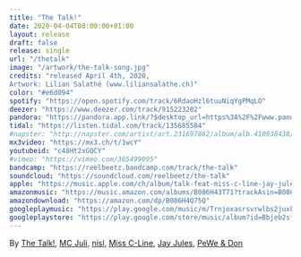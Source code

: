 ```yaml
---
title: "The Talk!"
date: 2020-04-04T08:00:00+01:00
layout: release
draft: false
release: single
url: "/thetalk"
image: "/artwork/the-talk-song.jpg"
credits: "released April 4th, 2020,
Artwork: Lilian Salathé (www.liliansalathe.ch)"
color: "#e6d094"
spotify: "https://open.spotify.com/track/6RdaoHzl6tuuNiqYgPMqLO"
deezer: "https://www.deezer.com/track/915223202"
pandora: "https://pandora.app.link/?$desktop_url=https%3A%2F%2Fwww.pandora.com%2Fartist%2Freel-beetz-and-the-talk%2Fthe-talk-single%2Fthe-talk-feat-miss-c-line-jay-jules-don-pewe-nisl-and-mc-juli%2FTR4r79Zrxv54xwK&$ios_deeplink_path=pandorav4%3A%2F%2Fbackstage%2Ftrack%3Ftoken%3DTR%3A30141472&$android_deeplink_path=pandorav4%3A%2F%2Fbackstage%2Ftrack%3Ftoken%3DTR%3A30141472&~channel=Partner%20Catalog%20Search%20API"
tidal: "https://listen.tidal.com/track/135685584"
#napster: "http://napster.com/artist/art.231697862/album/alb.410938438/track/tra.410938439"
mx3video: "https://mx3.ch/t/1wcY"
youtubeid: "c48Ht2xGQCY"
#vimeo: "https://vimeo.com/365499095"
bandcamp: "https://reelbeetz.bandcamp.com/track/the-talk"
soundcloud: "https://soundcloud.com/reelbeetz/the-talk"
apple: "https://music.apple.com/ch/album/talk-feat-miss-c-line-jay-jules-don-pewe-nisl-mc-juli/1505288824?l=en"
amazonmusic: "https://music.amazon.com/albums/B086H43T71?trackAsin=B086H4Q75Q&do=play"
amazondownload: "https://amazon.com/dp/B086H4Q75Q"
googleplaymusic: "https://play.google.com/music/m/Trnjoxasrsvrwlbs2juxbl2li2i?signup_if_needed=1"
googleplaystore: "https://play.google.com/store/music/album?id=Bbjeb2sfxomotfymc56xvvlcazu&tid=song-Trnjoxasrsvrwlbs2juxbl2li2i"
---
```


By [The Talk!](https://thetalk.ch), [MC Juli](https://www.mcjuli.net), [nisl](http://nisl.ch), [Miss C-Line](https://www.instagram.com/or.v.c), [Jay Jules](https://www.instagram.com/jayjulesnet), [PeWe & Don](https://www.instagram.com/pewe8don/)